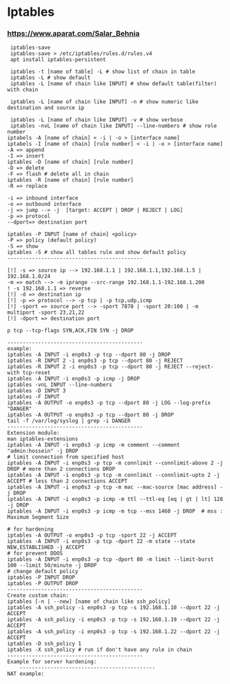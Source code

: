 
# Iptables
 ### https://www.aparat.com/Salar_Behnia

     iptables-save
     iptables-save > /etc/iptables/rules.d/rules.v4
     apt install iptables-persistent 

     iptables -t [name of table] -L # show list of chain in table
     iptables -L # show default 
     iptables -L [name of chain like INPUT] # show default table(filter) with chain

     iptables -L [name of chain like INPUT] -n # show numeric like destination and source ip

     iptables -L [name of chain like INPUT] -v # show verbose
     iptables -nvL [name of chain like INPUT] --line-numbers # show role number
    iptabels -A [name of chain] < -i | -o > [interface name]
    iptabels -I [name of chain] [rule number] < -i | -o > [interface name]
    -A => append
    -I => insert 
    iptables -D [name of chain] [rule number]
    -D => delete
    -F => flash # delete all in chain
    iptables -R [name of chain] [rule number]
    -R => replace 

    -i => inbound interface
    -o => outbound interface
    -j => jump --> -j  [target: ACCEPT | DROP | REJECT | LOG]
    -p => protocol
    --dport=> destination port

    iptables -P INPUT [name of chain] <policy>
    -P => policy (default policy)
    -S => show
    iptables -S # show all tables rule and show default policy
    --------------------------------------------

    [!] -s => source ip --> 192.168.1.1 | 192.168.1.1,192.168.1.5 | 192.168.1.0/24
    -m => match --> -m iprange --src-range 192.168.1.1-192.168.1.200
    ! -s 192.168.1.1 => reverse 
    [!] -d => destination ip
    [!] -p => protocol --> -p tcp | -p tcp,udp,icmp
    [!] -sport => source port --> -sport 7878 | -sport 20:100 | -m multiport -sport 23,21,22
    [!] -dport => destination port

    p tcp --tcp-flags SYN,ACK,FIN SYN -j DROP

    --------------------------------------------
    example:
    iptables -A INPUT -i enp0s3 -p tcp --dport 80 -j DROP
    iptables -R INPUT 2 -i enp0s3 -p tcp --dport 80 -j REJECT
    iptables -R INPUT 2 -i enp0s3 -p tcp --dport 80 -j REJECT --reject-with tcp-reset
    iptables -A INPUT -i enp0s3 -p icmp -j DROP
    iptables -vnL INPUT --line-numbers
    iptables -D INPUT 3
    iptables -F INPUT
    iptables -A OUTPUT -o enp0s3 -p tcp --dport 80 -j LOG --log-prefix "DANGER" 
    iptables -A OUTPUT -o enp0s3 -p tcp --dport 80 -j DROP
    tail -f /var/log/syslog | grep -i DANGER
    --------------------------------------------
    Extension module:
    man iptables-extensions
    iptables -A INPUT -i enp0s3 -p icmp -m comment --comment "admin:hossein" -j DROP
    # limit connection from specified host
    iptables -A INPUT -i enp0s3 -p tcp -m connlimit --connlimit-above 2 -j DROP # more than 2 connections DROP
    iptables -A INPUT -i enp0s3 -p tcp -m connlimit --connlimit-upto 2 -j ACCEPT # less than 2 connections ACCEPT
    iptables -A INPUT -i enp0s3 -p tcp -m mac --mac-source [mac address] -j DROP
    iptables -A INPUT -i enp0s3 -p icmp -m ttl --ttl-eq [eq | gt | lt] 128 -j DROP 
    iptables -A INPUT -i enp0s3 -p icmp -m tcp --mss 1460 -j DROP  # mss : Maximum Segment Size

    # for hardening
    iptables -A OUTPUT -o enp0s3 -p tcp -sport 22 -j ACCEPT
    iptables -A INPUT -i enp0s3 -p tcp -dport 22 -m state --state NEW,ESTABLISHED -j ACCEPT
    # for prevent DDOS
    iptables -A INPUT -i enp0s3 -p tcp -dport 80 -m limit --limit-burst 100 --limit 50/minute -j DROP
    # change default policy
    iptables -P INPUT DROP
    iptables -P OUTPUT DROP
    --------------------------------------------
    Create custom chain:
    iptables [-n | --new] [name of chain like ssh_policy]
    iptables -A ssh_policy -i enp0s3 -p tcp -s 192.168.1.10 --dport 22 -j ACCEPT
    iptables -A ssh_policy -i enp0s3 -p tcp -s 192.168.1.19 --dport 22 -j ACCEPT
    iptables -A ssh_policy -i enp0s3 -p tcp -s 192.168.1.22 --dport 22 -j ACCEPT
    iptables -D ssh_policy 1
    iptables -X ssh_policy # run if don't have any rule in chain
    --------------------------------------------
    Example for server hardening:
        --------------------------------------------
    NAT example:
 
